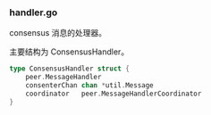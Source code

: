 ### handler.go
consensus 消息的处理器。

主要结构为 ConsensusHandler。

```go
type ConsensusHandler struct {
	peer.MessageHandler
	consenterChan chan *util.Message
	coordinator   peer.MessageHandlerCoordinator
}
```